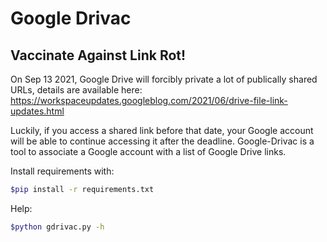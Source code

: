 # Google Drivac
## Vaccinate Against Link Rot!
On Sep 13 2021, Google Drive will forcibly private a lot of publically shared URLs, details are available here:
https://workspaceupdates.googleblog.com/2021/06/drive-file-link-updates.html

Luckily, if you access a shared link before that date, your Google account will be able to continue accessing it after the deadline. Google-Drivac is a tool to associate a Google account with a list of Google Drive links.

Install requirements with:
```bash
$pip install -r requirements.txt
```
Help:
```bash
$python gdrivac.py -h
```
